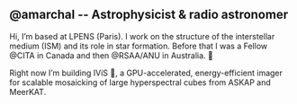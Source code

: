 ## @amarchal -- Astrophysicist & radio astronomer

Hi, I’m based at LPENS (Paris). I work on the structure of the interstellar medium (ISM) and its role in star formation.
Before that I was a Fellow @CITA in Canada and then @RSAA/ANU in Australia. 🔭

Right now I’m building IViS 🌱, a GPU-accelerated, energy-efficient imager for scalable mosaicking of large hyperspectral cubes from ASKAP and MeerKAT.

<!--
**antoinemarchal/antoinemarchal** is a ✨ _special_ ✨ repository because its `README.md` (this file) appears on your GitHub profile.

Here are some ideas to get you started:

- 🔭 I’m currently working on ...
- 🌱 I’m currently learning ...
- 👯 I’m looking to collaborate on ...
- 🤔 I’m looking for help with ...
- 💬 Ask me about ...
- 📫 How to reach me: ...
- 😄 Pronouns: ...
- ⚡ Fun fact: ...
-->
